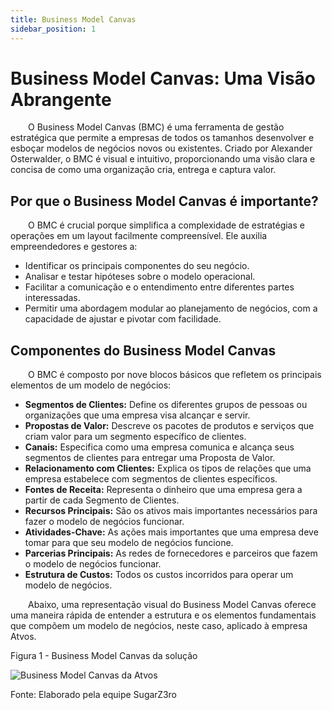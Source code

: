 ```yaml
---
title: Business Model Canvas
sidebar_position: 1
---
```


# Business Model Canvas: Uma Visão Abrangente

&emsp;&emsp;O Business Model Canvas (BMC) é uma ferramenta de gestão estratégica que permite a empresas de todos os tamanhos desenvolver e esboçar modelos de negócios novos ou existentes. Criado por Alexander Osterwalder, o BMC é visual e intuitivo, proporcionando uma visão clara e concisa de como uma organização cria, entrega e captura valor.

## Por que o Business Model Canvas é importante?

&emsp;&emsp;O BMC é crucial porque simplifica a complexidade de estratégias e operações em um layout facilmente compreensível. Ele auxilia empreendedores e gestores a:

- Identificar os principais componentes do seu negócio.
- Analisar e testar hipóteses sobre o modelo operacional.
- Facilitar a comunicação e o entendimento entre diferentes partes interessadas.
- Permitir uma abordagem modular ao planejamento de negócios, com a capacidade de ajustar e pivotar com facilidade.

## Componentes do Business Model Canvas

&emsp;&emsp;O BMC é composto por nove blocos básicos que refletem os principais elementos de um modelo de negócios:

- **Segmentos de Clientes:** Define os diferentes grupos de pessoas ou organizações que uma empresa visa alcançar e servir.
- **Propostas de Valor:** Descreve os pacotes de produtos e serviços que criam valor para um segmento específico de clientes.
- **Canais:** Especifica como uma empresa comunica e alcança seus segmentos de clientes para entregar uma Proposta de Valor.
- **Relacionamento com Clientes:** Explica os tipos de relações que uma empresa estabelece com segmentos de clientes específicos.
- **Fontes de Receita:** Representa o dinheiro que uma empresa gera a partir de cada Segmento de Clientes.
- **Recursos Principais:** São os ativos mais importantes necessários para fazer o modelo de negócios funcionar.
- **Atividades-Chave:** As ações mais importantes que uma empresa deve tomar para que seu modelo de negócios funcione.
- **Parcerias Principais:** As redes de fornecedores e parceiros que fazem o modelo de negócios funcionar.
- **Estrutura de Custos:** Todos os custos incorridos para operar um modelo de negócios.

&emsp;&emsp;Abaixo, uma representação visual do Business Model Canvas oferece uma maneira rápida de entender a estrutura e os elementos fundamentais que compõem um modelo de negócios, neste caso, aplicado à empresa Atvos.

<p style={{textAlign: 'center'}}>Figura 1 - Business Model Canvas da solução</p>

![Business Model Canvas da Atvos](/img/Business_Model_Canvas.jpg)

<p style={{textAlign: 'center'}}>Fonte: Elaborado pela equipe SugarZ3ro</p>
